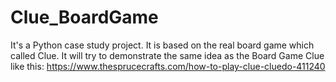 # Clue_BoardGame
It's a Python case study project. It is based on the real board game which called Clue.
It will try to demonstrate the same idea as the Board Game Clue like this: https://www.thesprucecrafts.com/how-to-play-clue-cluedo-411240
